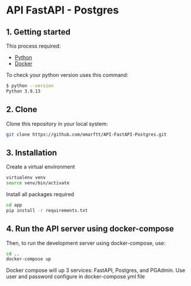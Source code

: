 # API FastAPI - Postgres

## 1. Getting started

This process required:
- [Python](https://github.com/pyenv/pyenv) 
- [Docker](https://github.com/pyenv/pyenv) 

To check your python version uses this command:
```bash
$ python --version
Python 3.9.13
```

## 2. Clone

Clone this repository in your local system:
```bash
git clone https://github.com/omarftt/API-FastAPI-Postgres.git
```

## 3. Installation

Create a virtual environment
```bash
virtualenv venv
source venv/bin/activate 
```

Install all packages required
```bash
cd app
pip install -r requirements.txt
```

## 4. Run the API server using docker-compose
Then, to run the development server using docker-compose, use:

```bash
cd ..
docker-compose up
```
Docker compose will up 3 services: FastAPI, Postgres, and PGAdmin. Use user and password configure in docker-compose.yml file
